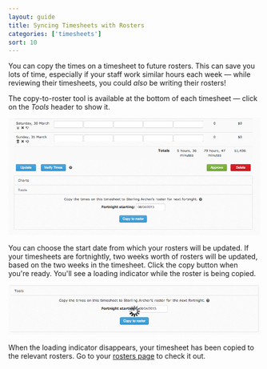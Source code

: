 ```yaml
---
layout: guide
title: Syncing Timesheets with Rosters
categories: ['timesheets']
sort: 10
---
```


You can copy the times on a timesheet to future rosters. This can save you lots of time, especially if your staff work similar hours each week &mdash; while reviewing their timesheets, you could *also* be writing their rosters!

The copy-to-roster tool is available at the bottom of each timesheet &mdash; click on the *Tools* header to show it.

![The copy-timesheet-to-roster tool](/img/timesheets/copy_to_roster.png)

You can choose the start date from which your rosters will be updated. If your timesheets are fortnightly, two weeks worth of rosters will be updated, based on the two weeks in the timesheet. Click the copy button when you're ready. You'll see a loading indicator while the roster is being copied.

![Timesheet copying to roster](/img/timesheets/copying_to_roster.png)

When the loading indicator disappears, your timesheet has been copied to the relevant rosters. Go to your [rosters page](../../rosters/intro/) to check it out.